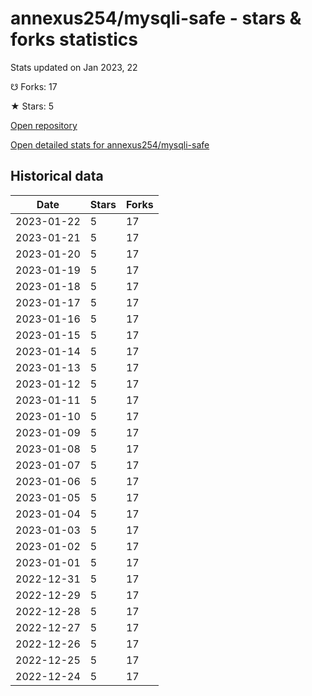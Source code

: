 # annexus254/mysqli-safe - stars & forks statistics

Stats updated on Jan 2023, 22

☋ Forks: 17

★ Stars: 5

[Open repository](https://github.com/annexus254/mysqli-safe)

[Open detailed stats for annexus254/mysqli-safe](https://reviewgithub.com/rep/annexus254/mysqli-safe)

## Historical data
| Date | Stars | Forks |
|------|-------|-------|
| 2023-01-22 | 5 | 17 | 
| 2023-01-21 | 5 | 17 | 
| 2023-01-20 | 5 | 17 | 
| 2023-01-19 | 5 | 17 | 
| 2023-01-18 | 5 | 17 | 
| 2023-01-17 | 5 | 17 | 
| 2023-01-16 | 5 | 17 | 
| 2023-01-15 | 5 | 17 | 
| 2023-01-14 | 5 | 17 | 
| 2023-01-13 | 5 | 17 | 
| 2023-01-12 | 5 | 17 | 
| 2023-01-11 | 5 | 17 | 
| 2023-01-10 | 5 | 17 | 
| 2023-01-09 | 5 | 17 | 
| 2023-01-08 | 5 | 17 | 
| 2023-01-07 | 5 | 17 | 
| 2023-01-06 | 5 | 17 | 
| 2023-01-05 | 5 | 17 | 
| 2023-01-04 | 5 | 17 | 
| 2023-01-03 | 5 | 17 | 
| 2023-01-02 | 5 | 17 | 
| 2023-01-01 | 5 | 17 | 
| 2022-12-31 | 5 | 17 | 
| 2022-12-29 | 5 | 17 | 
| 2022-12-28 | 5 | 17 | 
| 2022-12-27 | 5 | 17 | 
| 2022-12-26 | 5 | 17 | 
| 2022-12-25 | 5 | 17 | 
| 2022-12-24 | 5 | 17 | 

